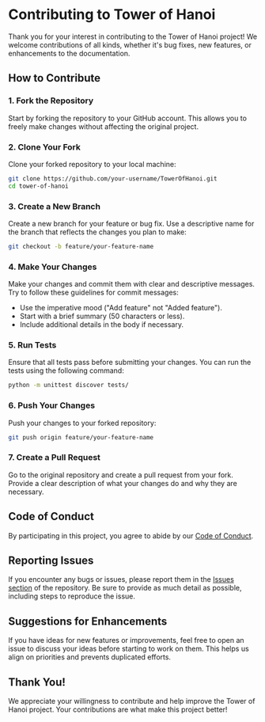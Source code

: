 # Contributing to Tower of Hanoi

Thank you for your interest in contributing to the Tower of Hanoi project! We welcome contributions of all kinds, whether it's bug fixes, new features, or enhancements to the documentation. 

## How to Contribute

### 1. Fork the Repository
Start by forking the repository to your GitHub account. This allows you to freely make changes without affecting the original project.

### 2. Clone Your Fork
Clone your forked repository to your local machine:
```bash
git clone https://github.com/your-username/TowerOfHanoi.git
cd tower-of-hanoi
```

### 3. Create a New Branch
Create a new branch for your feature or bug fix. Use a descriptive name for the branch that reflects the changes you plan to make:
```bash
git checkout -b feature/your-feature-name
```

### 4. Make Your Changes
Make your changes and commit them with clear and descriptive messages. Try to follow these guidelines for commit messages:
- Use the imperative mood ("Add feature" not "Added feature").
- Start with a brief summary (50 characters or less).
- Include additional details in the body if necessary.

### 5. Run Tests
Ensure that all tests pass before submitting your changes. You can run the tests using the following command:
```bash
python -m unittest discover tests/
```

### 6. Push Your Changes
Push your changes to your forked repository:
```bash
git push origin feature/your-feature-name
```

### 7. Create a Pull Request
Go to the original repository and create a pull request from your fork. Provide a clear description of what your changes do and why they are necessary.

## Code of Conduct
By participating in this project, you agree to abide by our [Code of Conduct](CODE_OF_CONDUCT.md). 

## Reporting Issues
If you encounter any bugs or issues, please report them in the [Issues section](https://github.com/your-username/TowerOfHanoi/issues) of the repository. Be sure to provide as much detail as possible, including steps to reproduce the issue.

## Suggestions for Enhancements
If you have ideas for new features or improvements, feel free to open an issue to discuss your ideas before starting to work on them. This helps us align on priorities and prevents duplicated efforts.

## Thank You!
We appreciate your willingness to contribute and help improve the Tower of Hanoi project. Your contributions are what make this project better!
```
